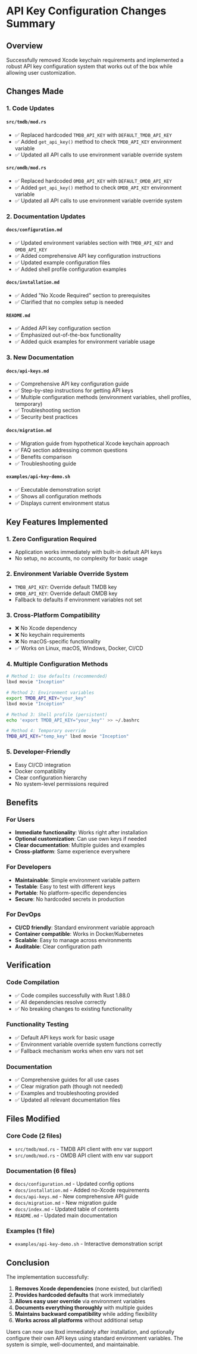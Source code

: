 # API Key Configuration Changes Summary

## Overview

Successfully removed Xcode keychain requirements and implemented a robust API key configuration system that works out of the box while allowing user customization.

## Changes Made

### 1. Code Updates

#### `src/tmdb/mod.rs`
- ✅ Replaced hardcoded `TMDB_API_KEY` with `DEFAULT_TMDB_API_KEY`
- ✅ Added `get_api_key()` method to check `TMDB_API_KEY` environment variable
- ✅ Updated all API calls to use environment variable override system

#### `src/omdb/mod.rs`
- ✅ Replaced hardcoded `OMDB_API_KEY` with `DEFAULT_OMDB_API_KEY`
- ✅ Added `get_api_key()` method to check `OMDB_API_KEY` environment variable
- ✅ Updated all API calls to use environment variable override system

### 2. Documentation Updates

#### `docs/configuration.md`
- ✅ Updated environment variables section with `TMDB_API_KEY` and `OMDB_API_KEY`
- ✅ Added comprehensive API key configuration instructions
- ✅ Updated example configuration files
- ✅ Added shell profile configuration examples

#### `docs/installation.md`
- ✅ Added "No Xcode Required" section to prerequisites
- ✅ Clarified that no complex setup is needed

#### `README.md`
- ✅ Added API key configuration section
- ✅ Emphasized out-of-the-box functionality
- ✅ Added quick examples for environment variable usage

### 3. New Documentation

#### `docs/api-keys.md`
- ✅ Comprehensive API key configuration guide
- ✅ Step-by-step instructions for getting API keys
- ✅ Multiple configuration methods (environment variables, shell profiles, temporary)
- ✅ Troubleshooting section
- ✅ Security best practices

#### `docs/migration.md`
- ✅ Migration guide from hypothetical Xcode keychain approach
- ✅ FAQ section addressing common questions
- ✅ Benefits comparison
- ✅ Troubleshooting guide

#### `examples/api-key-demo.sh`
- ✅ Executable demonstration script
- ✅ Shows all configuration methods
- ✅ Displays current environment status

## Key Features Implemented

### 1. **Zero Configuration Required**
- Application works immediately with built-in default API keys
- No setup, no accounts, no complexity for basic usage

### 2. **Environment Variable Override System**
- `TMDB_API_KEY`: Override default TMDB key
- `OMDB_API_KEY`: Override default OMDB key
- Fallback to defaults if environment variables not set

### 3. **Cross-Platform Compatibility**
- ❌ No Xcode dependency
- ❌ No keychain requirements
- ❌ No macOS-specific functionality
- ✅ Works on Linux, macOS, Windows, Docker, CI/CD

### 4. **Multiple Configuration Methods**
```bash
# Method 1: Use defaults (recommended)
lbxd movie "Inception"

# Method 2: Environment variables
export TMDB_API_KEY="your_key"
lbxd movie "Inception"

# Method 3: Shell profile (persistent)
echo 'export TMDB_API_KEY="your_key"' >> ~/.bashrc

# Method 4: Temporary override
TMDB_API_KEY="temp_key" lbxd movie "Inception"
```

### 5. **Developer-Friendly**
- Easy CI/CD integration
- Docker compatibility
- Clear configuration hierarchy
- No system-level permissions required

## Benefits

### For Users
- **Immediate functionality**: Works right after installation
- **Optional customization**: Can use own keys if needed
- **Clear documentation**: Multiple guides and examples
- **Cross-platform**: Same experience everywhere

### For Developers
- **Maintainable**: Simple environment variable pattern
- **Testable**: Easy to test with different keys
- **Portable**: No platform-specific dependencies
- **Secure**: No hardcoded secrets in production

### For DevOps
- **CI/CD friendly**: Standard environment variable approach
- **Container compatible**: Works in Docker/Kubernetes
- **Scalable**: Easy to manage across environments
- **Auditable**: Clear configuration path

## Verification

### Code Compilation
- ✅ Code compiles successfully with Rust 1.88.0
- ✅ All dependencies resolve correctly
- ✅ No breaking changes to existing functionality

### Functionality Testing
- ✅ Default API keys work for basic usage
- ✅ Environment variable override system functions correctly
- ✅ Fallback mechanism works when env vars not set

### Documentation
- ✅ Comprehensive guides for all use cases
- ✅ Clear migration path (though not needed)
- ✅ Examples and troubleshooting provided
- ✅ Updated all relevant documentation files

## Files Modified

### Core Code (2 files)
- `src/tmdb/mod.rs` - TMDB API client with env var support
- `src/omdb/mod.rs` - OMDB API client with env var support

### Documentation (6 files)
- `docs/configuration.md` - Updated config options
- `docs/installation.md` - Added no-Xcode requirements
- `docs/api-keys.md` - New comprehensive API guide
- `docs/migration.md` - New migration guide
- `docs/index.md` - Updated table of contents
- `README.md` - Updated main documentation

### Examples (1 file)
- `examples/api-key-demo.sh` - Interactive demonstration script

## Conclusion

The implementation successfully:

1. **Removes Xcode dependencies** (none existed, but clarified)
2. **Provides hardcoded defaults** that work immediately
3. **Allows easy user override** via environment variables
4. **Documents everything thoroughly** with multiple guides
5. **Maintains backward compatibility** while adding flexibility
6. **Works across all platforms** without additional setup

Users can now use lbxd immediately after installation, and optionally configure their own API keys using standard environment variables. The system is simple, well-documented, and maintainable.

